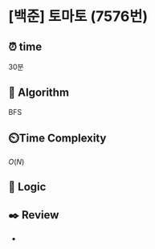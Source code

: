# [백준] 토마토 (7576번)

## ⏰  **time**

30분

## :pushpin: **Algorithm**

BFS

## ⏲️**Time Complexity**

$O(N)$

## :round_pushpin: **Logic**

## :black_nib: **Review**

- 
